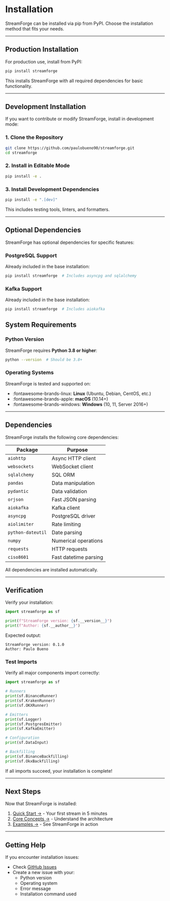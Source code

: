 # Installation

StreamForge can be installed via pip from PyPI. Choose the installation method that fits your needs.

---

## Production Installation

For production use, install from PyPI:

```bash
pip install streamforge
```

This installs StreamForge with all required dependencies for basic functionality.

---

## Development Installation

If you want to contribute or modify StreamForge, install in development mode:

### 1. Clone the Repository

```bash
git clone https://github.com/paulobueno90/streamforge.git
cd streamforge
```

### 2. Install in Editable Mode

```bash
pip install -e .
```

### 3. Install Development Dependencies

```bash
pip install -e ".[dev]"
```

This includes testing tools, linters, and formatters.

---

## Optional Dependencies

StreamForge has optional dependencies for specific features:

### PostgreSQL Support

Already included in the base installation:

```bash
pip install streamforge  # Includes asyncpg and sqlalchemy
```

### Kafka Support

Already included in the base installation:

```bash
pip install streamforge  # Includes aiokafka
```


## System Requirements

### Python Version

StreamForge requires **Python 3.8 or higher**:

```bash
python --version  # Should be 3.8+
```

### Operating Systems

StreamForge is tested and supported on:

- :fontawesome-brands-linux: **Linux** (Ubuntu, Debian, CentOS, etc.)
- :fontawesome-brands-apple: **macOS** (10.14+)
- :fontawesome-brands-windows: **Windows** (10, 11, Server 2016+)

---

## Dependencies

StreamForge installs the following core dependencies:

| Package | Purpose |
|---------|---------|
| `aiohttp` | Async HTTP client |
| `websockets` | WebSocket client |
| `sqlalchemy` | SQL ORM |
| `pandas` | Data manipulation |
| `pydantic` | Data validation |
| `orjson` | Fast JSON parsing |
| `aiokafka` | Kafka client |
| `asyncpg` | PostgreSQL driver |
| `aiolimiter` | Rate limiting |
| `python-dateutil` | Date parsing |
| `numpy` | Numerical operations |
| `requests` | HTTP requests |
| `ciso8601` | Fast datetime parsing |

All dependencies are installed automatically.

---

## Verification

Verify your installation:

```python
import streamforge as sf

print(f"StreamForge version: {sf.__version__}")
print(f"Author: {sf.__author__}")
```

Expected output:

```
StreamForge version: 0.1.0
Author: Paulo Bueno
```

### Test Imports

Verify all major components import correctly:

```python
import streamforge as sf

# Runners
print(sf.BinanceRunner)
print(sf.KrakenRunner)
print(sf.OKXRunner)

# Emitters
print(sf.Logger)
print(sf.PostgresEmitter)
print(sf.KafkaEmitter)

# Configuration
print(sf.DataInput)

# Backfilling
print(sf.BinanceBackfilling)
print(sf.OkxBackfilling)
```

If all imports succeed, your installation is complete!

---


## Next Steps

Now that StreamForge is installed:

1. [Quick Start →](quick-start.md) - Your first stream in 5 minutes
2. [Core Concepts →](core-concepts.md) - Understand the architecture
3. [Examples →](../examples/index.md) - See StreamForge in action

---

## Getting Help

If you encounter installation issues:

- Check [GitHub Issues](https://github.com/paulobueno90/streamforge/issues)
- Create a new issue with your:
  - Python version
  - Operating system
  - Error message
  - Installation command used

